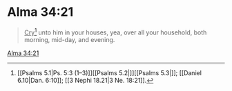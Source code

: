 # Alma 34:21

> <u>Cry</u>[^a] unto him in your houses, yea, over all your household, both morning, mid-day, and evening.

[Alma 34:21](https://www.churchofjesuschrist.org/study/scriptures/bofm/alma/34?lang=eng&id=p21#p21)


[^a]: [[Psalms 5.1|Ps. 5:3 (1–3)]][[Psalms 5.2|]][[Psalms 5.3|]]; [[Daniel 6.10|Dan. 6:10]]; [[3 Nephi 18.21|3 Ne. 18:21]].  
